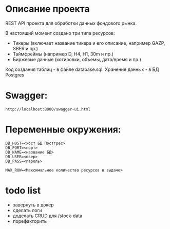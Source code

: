 # Описание проекта

REST API проекта для обработки данных фондового рынка. 

В настоящий момент создано три типа ресурсов:
- Тикеры (включает название тикера и его описание, например GAZP, SBER и пр.)
- Таймфреймы (например D, H4, H1, 30m и пр.)
- Биржевые данные (котировки, объемы, дата/время и пр.)

Код создания таблиц - в файле database.sql. 
Хранение данных - в БД Postgres


# Swagger: 
```
http://localhost:8080/swagger-ui.html
```

# Переменные окружения:

```
DB_HOST=<хост БД Постгрес>
DB_PORT=<порт>
DB_NAME=<название БД>
DB_USER=<юзер>
DB_PASS=<пароль>

MAX_ROW=<Максимальное количество ресурсов в выдаче>
```


# todo list
- завернуть в докер
- сделать логи
- доделать CRUD для /stock-data 
- порефакторить
